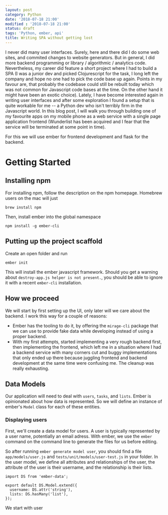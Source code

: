 ```yaml
---
layout: post
category: Python
date: '2018-07-18 21:00'
modified : '2018-07-18 21:00'
status: draft
tags: 'Python, ember, api'
title: Writing SPA without getting lost
---
```


I never did many user interfaces. Surely, here and there did
I do some web sites, and commited changes to website
generators. But in general, I did more backend programming
or library / algorithmic / analytics code. Nevertheless, my
career did feature a short project where I had to build a
SPA (I was a junior dev and picked Clojurescript for the
task, I long left the company and hope no one had to pick
the code base up again. Points in my favour are, that
probably the codebase could still be rebuilt today which was
not common for Javascript code bases at the time. On the
other hand it might have been an exotic choice). Lately, I
have become interested again in writing user interfaces and
after some exploration I found a setup that is quite
workable for me -- a Python dev who isn't terribly firm in
the Javascript world. In this blog post, I will walk you
through building one of my favourite apps on my mobile phone
as a web service with a single page application frontend
(Wunderlist has been acquired and I fear that the service
will be terminated at some point in time).

For this we will use ember for frontend development and
flask for the backend.


# Getting Started

## Installing npm

For installing npm, follow the description on the npm
homepage. Homebrew users on the mac will just

    brew install npm

Then, install ember into the global namespace

    npm install -g ember-cli


## Putting up the project scaffold

Create an open folder and run

    ember init

This will install the ember javascript framework.
Should you get a warning about `destroy-app.js helper is not
present.`, you should be able to ignore it with a recent
`ember-cli` installation.

## How we proceed

We will start by first setting up the UI, only later will we
care about the backend. I work this way for a couple of
reasons:

* Ember has the tooling to do it, by offering the
  `mirage-cli` package that we can use to provide fake data
  while developing instead of using a proper backend.
* With my first attempts, started implementing a very rough backend
  first, then implementing the frontend, which left me in a
  situation where I had a backend service with many corners
  cut and buggy implementations that only ended up there
  because juggling frontend and backend development at the
  same time were confusing me. The cleanup was really
  exhausting.


## Data Models

Our application will need to deal with `users`, `tasks`, and
`lists`. Ember is opinionated about how data is represented.
So we will define an instance of ember's `Model` class for
each of these entities.


### Displaying users

First, we'll create a data model for users. A user is
typically represented by a user name, potentially an email
adress. With ember, we use the `ember` command on the
command line to generate the files for us before editing.

So after running `ember generate model user`, you should
find a file `app/models/user.js` and
`tests/unit/models/user-test.js` in your folder. In the user
model, we define all attributes and relationships of the
user, the attribute of the user is their username, and the
relationship is their lists.


    import DS from 'ember-data';

    export default DS.Model.extend({
      username: DS.attr('string'),
      lists: DS.hasMany('list'),
    });




We start with user
